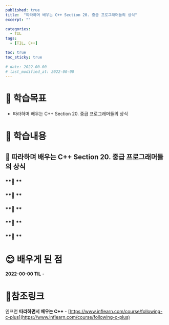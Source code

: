 ```yaml
---
published: true
title:  "따라하며 배우는 C++ Section 20. 중급 프로그래머들의 상식"
excerpt: ""

categories:
  - TIL
tags:
  - [TIL, C++]

toc: true
toc_sticky: true
 
# date: 2022-00-00
# last_modified_at: 2022-00-00
---
```


# 🤔 학습목표
- 따라하며 배우는 C++ Section 20. 중급 프로그래머들의 상식

# 📃 학습내용
## 📍 **따라하며 배우는 C++ Section 20. 중급 프로그래머들의 상식**

### **🌱 **

### **🌱 **

### **🌱 **

### **🌱 **

### **🌱 **


# 😊 배우게 된 점
**2022-00-00 TIL** - 


# 📌참조링크
인프런 **따라하면서 배우는 C++** - [https://www.inflearn.com/course/following-c-plus](https://www.inflearn.com/course/following-c-plus)